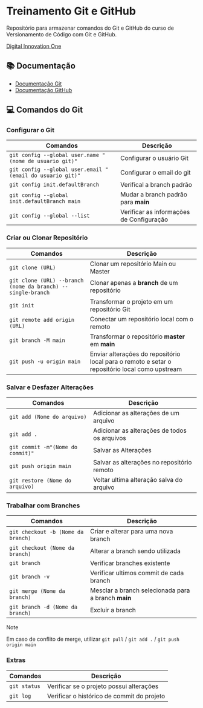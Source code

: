 # Treinamento Git e GitHub

Repositório para armazenar comandos do Git e GitHub do curso de Versionamento de Código com Git e GitHub.

[Digital Innovation One](https://web.dio.me/)

## 📚 Documentação
- [Documentação Git](https://git-scm.com/doc) 
- [Documentação GitHub](https://docs.github.com/pt)

## 💻 Comandos do Git

### Configurar o Git
| Comandos | Descrição |
|----------|-----------|
|`git config --global user.name "(nome de usuario git)"`|Configurar o usuário Git|
|`git config --global user.email "(email do usuario git)"`|Configurar o email do git|
|`git config init.defaultBranch`|Verifical a branch padrão|
|`git config --global init.defaultBranch main`|Mudar a branch padrão para **main**|
|`git config --global --list`|Verificar as informações de Configuração|

### Criar ou Clonar Repositório
| Comandos | Descrição |
|----------|-----------|
|`git clone (URL)`| Clonar um repositório Main ou Master|
|`git clone (URL) --branch (nome da branch) --single-branch`|Clonar apenas a **branch** de um repositório|
|`git init`|Transformar o projeto em um repositório Git|
|`git remote add origin (URL)`|Conectar um repositório local com o remoto|
|`git branch -M main`|Transformar o repositório **master** em **main**|
|`git push -u origin main`|Enviar alterações do repositório local para o remoto e setar o repositório local como upstream|

### Salvar e Desfazer Alterações
| Comandos | Descrição |
|----------|-----------|
|`git add (Nome do arquivo)`|Adicionar as alterações de um arquivo|
|`git add .`|Adicionar as alterações de todos os arquivos|
|`git commit -m"(Nome do commit)"`|Salvar as Alterações|
|`git push origin main`|Salvar as alterações no repositório remoto|
|`git restore (Nome do arquivo)`|Voltar ultima alteração salva do arquivo|

### Trabalhar com Branches
| Comandos | Descrição |
|----------|-----------|
|`git checkout -b (Nome da branch)`|Criar e alterar para uma nova branch|
|`git checkout (Nome da branch)`|Alterar a branch sendo utilizada|
|`git branch`|Verificar branches existente|
|`git branch -v`|Verificar ultimos commit de cada branch|
|`git merge (Nome da branch)`|Mesclar a branch selecionada para a branch **main**|
|`git branch -d (Nome da branch)`|Excluir a branch|

> [!NOTE]
> Em caso de conflito de merge, utilizar `git pull` / `git add .` / `git push origin main` 

### Extras
| Comandos | Descrição |
|----------|-----------|
|`git status`|Verificar se o projeto possui alterações|
|`git log`|Verificar o histórico de commit do projeto|

